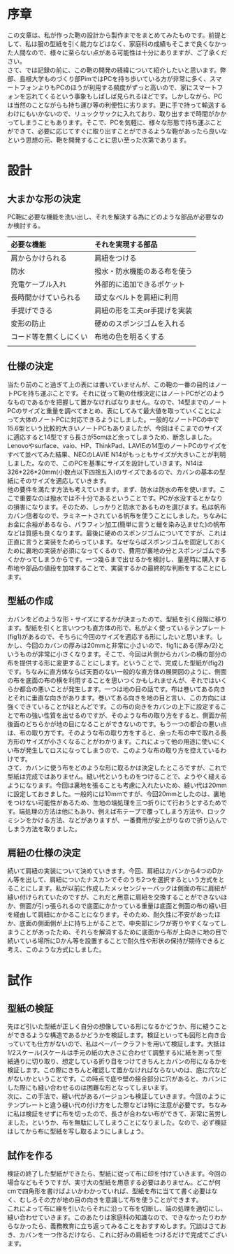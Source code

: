 # 序章

この文章は、私が作った鞄の設計から製作までをまとめてみたものです。前提として、私は服の型紙を引く能力などはなく、家庭科の成績もそこまで良くなかった人間なので、様々に至らない点がある可能性は十分にありますが、ご了承ください。  
さて、では記録の前に、この鞄の開発の経緯について紹介したいと思います。弊部、島根大学ものづくり部PimではPCを持ち歩いている方が非常に多く、スマートフォンよりもPCのほうが利用する頻度がずっと高いので、家にスマートフォンを忘れてくるという事象もしばしば見られるほどです。しかしながら、PCは当然のことながらも持ち運び等の利便性に劣ります。更に手で持って輸送するわけにもいかないので、リュックサックに入れており、取り出すまで時間がかかってしまうこともあります。そこで、PCを気軽に、様々な形態で持ち運ぶことができて、必要に応じてすぐに取り出すことができるような鞄があったら良いなという思想の元、鞄を開発することに思い至った次第であります。

# 設計

## 大まかな形の決定

PC鞄に必要な機能を洗い出し、それを解決する為にどのような部品が必要なのか検討する。

| 必要な機能 | それを実現する部品 |
| :---- | :---- |
| 肩からかけられる | 肩紐をつける |
| 防水 | 撥水・防水機能のある布を使う |
| 充電ケーブル入れ | 外部的に追加できるポケット |
| 長時間かけていられる | 頑丈なベルトを肩紐に利用 |
| 手提げできる | 肩紐の形を工夫or手提げを実装 |
| 変形の防止 | 硬めのスポンジゴムを入れる |
| コード等を無くしにくい | 布地の色を明るくする |
|  |  |

## 仕様の決定

当たり前のこと過ぎて上の表には書いていませんが、この鞄の一番の目的はノートPCを持ち運ぶことです。それに従って鞄の仕様決定にはノートPCがどのようなものであるかを把握して置かなければなりません。なので、14型までのノートPCのサイズと重量を調べてまとめ、表にしてみて最大値を取っていくことによって大体のノートPCに対応できるようにしました。一般的なノートPCの中で15.6型という比較的大きいノートPCもありましたが、今回はそこまでのサイズに適応すると14型ですら長さが5cmほど余ってしまうため、断念しました。Lenovoやsurface、vaio、HP、ThinkPad、LAVIEの14型のノートPCのサイズをすべて並べてみた結果、NECのLAVIE N14がもっともサイズが大きいことが判明しました。なので、このPCを基準にサイズを設計していきます。N14は326\*226\*20mm(小数点以下四捨五入)のサイズであるので、カバンの基本の型紙にそのサイズを適応していきます。  
他の要件を満たす方法も考えていきます。まず、防水は防水の布を使います。ここで重要なのは撥水では不十分であるということです。PCが水没するとかなりの損害になります。そのため、しっかりと防水であるものを選びます。私は帆布カバン信者なので、ラミネートされている帆布を使うことにしました。ちなみにお金に余裕があるなら、パラフィン加工(簡単に言うと蠟を染み込ませた)の帆布などは質感も良くなります。最後に硬めのスポンジゴムについてですが、これは正直に言うと実装をためらっています。なぜならばスポンジゴムを固定しておくために裏地の実装が必須になってくるので、費用が裏地の分とスポンジゴムで多くかかってしまうからです。一つ幾らまで出せるかを検討し、量産時に購入する布地や部品の値段を加味することで、実装するかの最終的な判断をすることにします。

## 型紙の作成

カバンをどのような形・サイズにするかが決まったので、型紙を引く段階に移ります。型紙を引くと言いつつも直方体の形で、私がよく使っているテンプレート(fig1)があるので、そちらに今回のサイズを適応する形にしたいと思います。しかし、今回のカバンの厚みは20mmと非常に小さいので、fig1にある{厚み/2}というものが非常に小さくなります。そこで、今回は片側からカバンの横の部分の布を提供する形に変更することにします。ということで、完成した型紙が(fig2)です。ちなみに直方体ならば天面のない一般的な直方体の展開図のように、側面の布を底面の布の横を利用することを思いつくかもしれませんが、それではいくらか都合の悪いことが発生します。一つは地の目の話です。布は巻いてある向きとそれに垂直な向きがあります。巻いてある向きを地の目と言い、この方向には強くできていることがほとんどです。この布の向きをカバンの上下に設定することで布の強い性質を出せるのですが、そのような布の取り方をすると、側面か前後面のどちらかが地の目になることができないのです。もう一つの都合の悪い点は、布の取り方です。そのような布の取り方をすると、余った布の中で取れる長方形のサイズが小さくなることがわかります。これによって他の用途に使いにくい布が発生してロスになってしまうので、このような布の取り方を控えているわけです。  
さて、カバンに使う布をどのような形に取るかは決定したところですが、これで型紙は完成ではありません。縫い代というものをつけることで、ようやく縫えるようになります。今回は裏地を張ることも考慮に入れたいため、縫い代は20mmに設定しておきました。一般的には10mmですが、今回20mmとしたのは、裏地をつけない可能性があるため、生地の端処理を三つ折りにて行おうとするためです。端処理の方法は他にもあり、例えば布テープで覆ってしまう方法や、ロックミシンをかける方法、などがありますが、一番費用が安上がりなので折り込んでしまう方法を取りました。

## 肩紐の仕様の決定

続いて肩紐の実装について決めていきます。今回、肩紐はカバンから4つのDかん等を出して、肩紐についたナスカンでそのうち2つを選択するという方式をとることにします。私が以前に作成したメッセンジャーバックは側面の布に肩紐が縫い付けられていたのですが、これだと用意に肩紐を交換することができないほか、側面が引っ張られるので底面にかかっている重量は底面と側面の布の縫い目を経由して肩紐にかかることになります。そのため、耐久性に不安があったほか、底面の側面側が上に持ち上がることで、中央部にシワが寄りやすくなってしまうことがあったため、それらを解消するために底面から布が上向きに地の目で続いている場所にDかん等を設置することで耐久性や形状の保持が期待できると考え、このような方式にしました。

# 試作

## 型紙の検証

先ほど引いた型紙が正しく自分の想像している形になるかどうか、形に縫うことができるような構造であるかどうかを検証します。検証といっても図形と向き合っていても仕方がないので、私はペーパークラフトを用いて検証します。大抵は1/2スケール(スケールは手元の紙の大きさに合わせて調整する)に紙を測って型紙通りに切り取り、想定している折り目をつけてきちんとカバンの形になるかを検証します。この際にきちんと確認して置かなければならないのは、底に穴などがないかということです。この時点で底や壁の接合部分に穴があると、カバンにした際にも縫い合わせるのは困難な形となってしまいます。  
次に、この手法で、縫い代があるバージョンも検証していきます。今回のようにテンプレートと違う縫い代の付け方をした際などは特に注意が必要です。ちなみに私は検証をせずに布を切ったので、長さが合わない布ができて、非常に苦労しました。というか、布を無駄にしてしまうことになりました。なので、必ず検証はしてから布に型紙を写し取るようにしましょう。

## 試作を作る

検証の終了した型紙ができたら、型紙に従って布に印を付けていきます。今回の場合などもそうですが、実寸大の型紙を用意する必要はありません。どこが何cmで四角形を書けばよいかわかっていれば、型紙を布に当てて書く必要はなく、むしろその方が地の目の向きを意識して布を使うことができます。  
これによって布に線を引いたらそれに沿って布を切断し、端の処理を適切にし、縫い合わせていきます。このあたりは家庭科の知識なので、できなかったりわからなかったら、義務教育に立ち返ってみることをおすすめします。冗談はさておき、カバンを一つ作るだけなら、これに好みの肩紐をつけるだけで完成でございます。